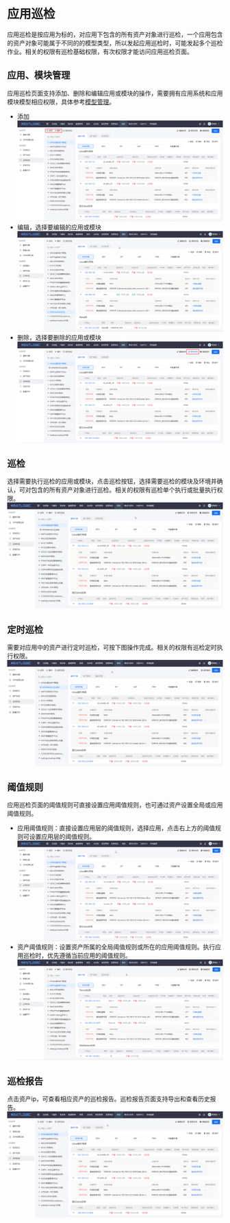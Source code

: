 # 应用巡检
应用巡检是按应用为标的，对应用下包含的所有资产对象进行巡检，一个应用包含的资产对象可能属于不同的的模型类型，所以发起应用巡检时，可能发起多个巡检作业。相关的权限有巡检基础权限，有次权限才能访问应用巡检页面。

## 应用、模块管理
应用巡检页面支持添加、删除和编辑应用或模块的操作，需要拥有应用系统和应用模块模型相应权限，具体参考[模型管理](../配置管理/配置模型管理/配置模型.md)。
- 添加
  ![](images/应用巡检_添加.png)
- 编辑，选择要编辑的应用或模块
  ![](images/应用巡检_编辑.gif)
- 删除，选择要删除的应用或模块
  ![](images/应用巡检_删除.png)

## 巡检
选择需要执行巡检的应用或模块，点击巡检按钮，选择需要巡检的模块及环境并确认，可对包含的所有资产对象进行巡检。相关的权限有巡检单个执行或批量执行权限。
![](images/应用巡检_巡检.gif)

## 定时巡检
需要对应用中的资产进行定时巡检，可按下图操作完成。相关的权限有巡检定时执行权限。
![](images/应用巡检_定时巡检.gif)

## 阈值规则
应用巡检页面的阈值规则可直接设置应用阈值规则，也可通过资产设置全局或应用阈值规则。
- 应用阈值规则：直接设置应用层的阈值规则，选择应用，点击右上方的阈值规则可设置应用层的阈值规则。
  ![](images/应用巡检_应用阈值规则.gif)
- 资产阈值规则：设置资产所属的全局阈值规则或所在的应用阈值规则。执行应用巡检时，优先遵循当前应用的阈值规则。
  ![](images/应用巡检_资产阈值规则.gif)

## 巡检报告
点击资产ip，可查看相应资产的巡检报告。巡检报告页面支持导出和查看历史报告。
![](images/应用巡检_查看巡检报告.gif)
